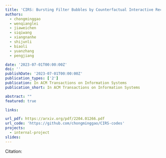 ```yaml
---
title: 'CIRS: Bursting Filter Bubbles by Counterfactual Interactive Recommender System'
authors:
  - chongminggao
  - wenqianglei
  - jiaweichen
  - siqiwang
  - xiangnanhe
  - shijunli
  - biaoli
  - yuanzhang 
  - pengjiang

date: '2023-07-01T00:00:00Z'
doi: ''
publishDate: '2023-07-01T00:00:00Z'
publication_types: ['2']
publication: In ACM Transactions on Information Systems 
publication_short: In ACM Transactions on Information Systems 

abstract: ""
featured: true

links:

url_pdf: https://arxiv.org/pdf/2204.01266.pdf
url_code: 'https://github.com/chongminggao/CIRS-codes'
projects:
  - internal-project
slides:
---
```




Citation:
